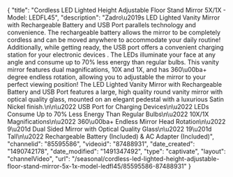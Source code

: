 {
    "title": "Cordless LED Lighted Height Adjustable Floor Stand Mirror 5X\/1X - Model: LEDFL45",
    "description": "Zadro\u2019s LED Lighted Vanity Mirror with Rechargeable Battery and USB Port parallels technology and convenience.  The rechargeable battery allows the mirror to be completely cordless and can be moved anywhere to accommodate your daily routine! Additionally, while getting ready, the USB port offers a convenient charging station for your electronic devices .  The LEDs illuminate your face at any angle and consume up to 70% less energy than regular bulbs. This vanity mirror features dual magnifications, 10X and 1X, and has 360\u00ba+ degree endless rotation, allowing you to adjustable the mirror to your perfect viewing position!  The LED Lighted Vanity Mirror with Rechargeable Battery and USB Port features a large, high quality round vanity mirror with optical quality glass, mounted on an elegant pedestal with a luxurious Satin Nickel finish.\n\n\u2022  USB Port for Charging Devices\n\u2022  LEDs Consume Up to 70% Less Energy Than Regular Bulbs\n\u2022  10X\/1X Magnifications\n\u2022  360\u00ba+ Endless Mirror Head Rotation\n\u2022  9\u201d Dual Sided Mirror with Optical Quality Glass\n\u2022  19\u201d Tall\n\u2022  Rechargeable Battery (Included) & AC Adapter (Included)",
    "channelid": "85595586",
    "videoid": "87488931",
    "date_created": "1490742178",
    "date_modified": "1491347492",
    "type": "captivate",
    "layout": "channelVideo",
    "url": "\/seasonal\/cordless-led-lighted-height-adjustable-floor-stand-mirror-5x-1x-model-ledfl45\/85595586-87488931"
}